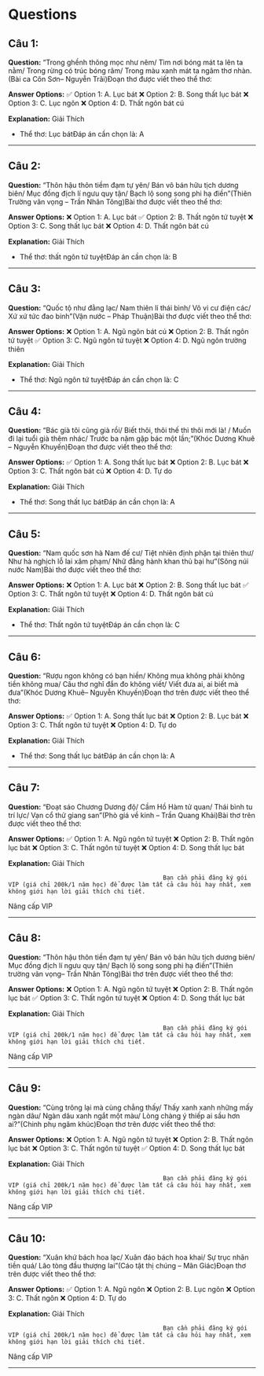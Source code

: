 # Questions

## Câu 1:

**Question:** “Trong ghềnh thông mọc như nêm/ Tìm nơi bóng mát ta lên ta nằm/ Trong rừng có trúc bóng râm/ Trong màu xanh mát ta ngâm thơ nhàn.(Bài ca Côn Sơn– Nguyễn Trãi)Đoạn thơ được viết theo thể thơ:

**Answer Options:**
✅ Option 1: A. Lục bát
❌ Option 2: B. Song thất lục bát
❌ Option 3: C. Lục ngôn
❌ Option 4: D. Thất ngôn bát cú

**Explanation:** Giải Thích


- Thể thơ: Lục bátĐáp án cần chọn là: A

---

## Câu 2:

**Question:** “Thôn hậu thôn tiềm đạm tự yên/ Bán vô bán hữu tịch dương biên/ Mục đồng địch lí ngưu quy tận/ Bạch lộ song song phi hạ điền”(Thiên Trường vãn vọng – Trần Nhân Tông)Bài thơ được viết theo thể thơ:

**Answer Options:**
❌ Option 1: A. Lục bát
✅ Option 2: B. Thất ngôn tứ tuyệt
❌ Option 3: C. Song thất lục bát
❌ Option 4: D. Thất ngôn bát cú

**Explanation:** Giải Thích


- Thể thơ: thất ngôn tứ tuyệtĐáp án cần chọn là: B

---

## Câu 3:

**Question:** “Quốc tộ như đằng lạc/ Nam thiên lí thái bình/ Vô vi cư điện các/ Xứ xứ tức đao binh”(Vận nước – Pháp Thuận)Bài thơ được viết theo thể thơ:

**Answer Options:**
❌ Option 1: A. Ngũ ngôn bát cú
❌ Option 2: B. Thất ngôn tứ tuyệt
✅ Option 3: C. Ngũ ngôn tứ tuyệt
❌ Option 4: D. Ngũ ngôn trường thiên

**Explanation:** Giải Thích


- Thể thơ: Ngũ ngôn tứ tuyệtĐáp án cần chọn là: C

---

## Câu 4:

**Question:** “Bác già tôi cũng già rồi/ Biết thôi, thôi thế thì thôi mới là! / Muốn đi lại tuổi già thêm nhác/ Trước ba năm gặp bác một lần;”(Khóc Dương Khuê – Nguyễn Khuyến)Đoạn thơ được viết theo thể thơ:

**Answer Options:**
✅ Option 1: A. Song thất lục bát
❌ Option 2: B. Lục bát
❌ Option 3: C. Thất ngôn bát cú
❌ Option 4: D. Tự do

**Explanation:** Giải Thích


- Thể thơ: Song thất lục bátĐáp án cần chọn là: A

---

## Câu 5:

**Question:** “Nam quốc sơn hà Nam đế cư/ Tiệt nhiên định phận tại thiên thư/ Như hà nghịch lỗ lai xâm phạm/ Nhữ đẳng hành khan thủ bại hư”(Sông núi nước Nam)Bài thơ được viết theo thể thơ:

**Answer Options:**
❌ Option 1: A. Lục bát
❌ Option 2: B. Song thất lục bát
✅ Option 3: C. Thất ngôn tứ tuyệt
❌ Option 4: D. Thất ngôn bát cú

**Explanation:** Giải Thích


- Thể thơ: Thất ngôn tứ tuyệtĐáp án cần chọn là: C

---

## Câu 6:

**Question:** “Rượu ngon không có bạn hiền/ Không mua không phải không tiền không mua/ Câu thơ nghĩ đắn đo không viết/ Viết đưa ai, ai biết mà đưa”(Khóc Dương Khuê– Nguyễn Khuyến)Đoạn thơ trên được viết theo thể thơ:

**Answer Options:**
✅ Option 1: A. Song thất lục bát
❌ Option 2: B. Lục bát
❌ Option 3: C. Thất ngôn tứ tuyệt
❌ Option 4: D. Tự do

**Explanation:** Giải Thích


- Thể thơ: Song thất lục bátĐáp án cần chọn là: A

---

## Câu 7:

**Question:** “Đoạt sáo Chương Dương độ/ Cầm Hồ Hàm tử quan/ Thái bình tu trí lực/ Vạn cổ thử giang san”(Phò giá về kinh – Trần Quang Khải)Bài thơ trên được viết theo thể thơ:

**Answer Options:**
✅ Option 1: A. Ngũ ngôn tứ tuyệt
❌ Option 2: B. Thất ngôn lục bát
❌ Option 3: C. Thất ngôn tứ tuyệt
❌ Option 4: D. Song thất lục bát

**Explanation:** Giải Thích




                                                Bạn cần phải đăng ký gói VIP (giá chỉ 200k/1 năm học) để được làm tất cả câu hỏi hay nhất, xem không giới hạn lời giải thích chi tiết.
                                            

Nâng cấp VIP

---

## Câu 8:

**Question:** “Thôn hậu thôn tiền đạm tự yên/ Bán vô bán hữu tịch dương biên/ Mục đồng địch lí ngưu quy tận/ Bạch lộ song song phi hạ điền”(Thiên trường vãn vọng– Trần Nhân Tông)Bài thơ trên được viết theo thể thơ:

**Answer Options:**
❌ Option 1: A. Ngũ ngôn tứ tuyệt
❌ Option 2: B. Thất ngôn lục bát
✅ Option 3: C. Thất ngôn tứ tuyệt
❌ Option 4: D. Song thất lục bát

**Explanation:** Giải Thích




                                                Bạn cần phải đăng ký gói VIP (giá chỉ 200k/1 năm học) để được làm tất cả câu hỏi hay nhất, xem không giới hạn lời giải thích chi tiết.
                                            

Nâng cấp VIP

---

## Câu 9:

**Question:** “Cùng trông lại mà cùng chẳng thấy/ Thấy xanh xanh những mấy ngàn dâu/ Ngàn dâu xanh ngắt một màu/ Lòng chàng ý thiếp ai sầu hơn ai?”(Chinh phụ ngâm khúc)Đoạn thơ trên được viết theo thể thơ:

**Answer Options:**
❌ Option 1: A. Ngũ ngôn tứ tuyệt
❌ Option 2: B. Thất ngôn lục bát
❌ Option 3: C. Thất ngôn tứ tuyệt
✅ Option 4: D. Song thất lục bát

**Explanation:** Giải Thích




                                                Bạn cần phải đăng ký gói VIP (giá chỉ 200k/1 năm học) để được làm tất cả câu hỏi hay nhất, xem không giới hạn lời giải thích chi tiết.
                                            

Nâng cấp VIP

---

## Câu 10:

**Question:** “Xuân khứ bách hoa lạc/ Xuân đáo bách hoa khai/ Sự trục nhãn tiền quá/ Lão tòng đầu thượng lai”(Cáo tật thị chúng – Mãn Giác)Đoạn thơ trên được viết theo thể thơ:

**Answer Options:**
✅ Option 1: A. Ngũ ngôn
❌ Option 2: B. Lục ngôn
❌ Option 3: C. Thất ngôn
❌ Option 4: D. Tự do

**Explanation:** Giải Thích




                                                Bạn cần phải đăng ký gói VIP (giá chỉ 200k/1 năm học) để được làm tất cả câu hỏi hay nhất, xem không giới hạn lời giải thích chi tiết.
                                            

Nâng cấp VIP

---

